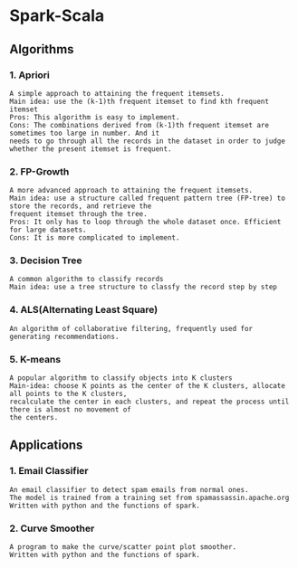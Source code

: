 Spark-Scala
==============================

Algorithms
------------------------------

### 1. Apriori<br />
    A simple approach to attaining the frequent itemsets.
    Main idea: use the (k-1)th frequent itemset to find kth frequent itemset
    Pros: This algorithm is easy to implement.
    Cons: The combinations derived from (k-1)th frequent itemset are sometimes too large in number. And it 
    needs to go through all the records in the dataset in order to judge whether the present itemset is frequent.
### 2. FP-Growth<br />
    A more advanced approach to attaining the frequent itemsets.
    Main idea: use a structure called frequent pattern tree (FP-tree) to store the records, and retrieve the 
    frequent itemset through the tree.
    Pros: It only has to loop through the whole dataset once. Efficient for large datasets.
    Cons: It is more complicated to implement.
    
### 3. Decision Tree<br />
    A common algorithm to classify records
    Main idea: use a tree structure to classfy the record step by step
    
### 4. ALS(Alternating Least Square)<br />
    An algorithm of collaborative filtering, frequently used for generating recommendations.
    
### 5. K-means<br />
    A popular algorithm to classify objects into K clusters
    Main-idea: choose K points as the center of the K clusters, allocate all points to the K clusters,
    recalculate the center in each clusters, and repeat the process until there is almost no movement of
    the centers.
    
    
Applications
-------------------------------
### 1. Email Classifier<br />
    An email classifier to detect spam emails from normal ones.
    The model is trained from a training set from spamassassin.apache.org
    Written with python and the functions of spark. 
    
### 2. Curve Smoother<br />
    A program to make the curve/scatter point plot smoother.
    Written with python and the functions of spark.
